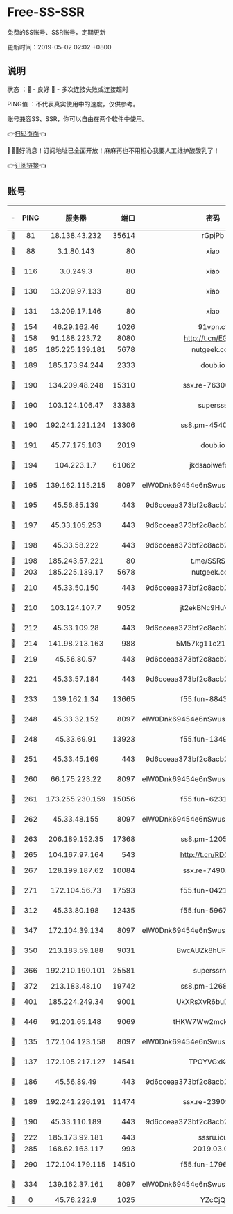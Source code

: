 # Free-SS-SSR

免费的SS账号、SSR账号，定期更新

更新时间：2019-05-02 02:02 +0800

## 说明

状态     ：🙂 - 良好 🙁 - 多次连接失败或连接超时

PING值   ：不代表真实使用中的速度，仅供参考。

账号兼容SS、SSR，你可以自由在两个软件中使用。

👉[扫码页面](https://liesauer.github.io/Free-SS-SSR/)👈

🎉🎉🎉好消息！订阅地址已全面开放！麻麻再也不用担心我要人工维护酸酸乳了！

👉[订阅链接](https://www.liesauer.net/yogurt/subscribe?ACCESS_TOKEN=DAYxR3mMaZAsaqUb)👈

## 账号

|-|PING|服务器|端口|密码|加密方式|区域|
|:----:|:----:|:-----:|-----:|:----:|:----:|:----:|
|🙂|81|18.138.43.232|35614|rGpjPb|rc4-md5|SG|
|🙂|88|3.1.80.143|80|xiao|aes-128-ctr|SG|
|🙂|116|3.0.249.3|80|xiao|aes-128-ctr|SG|
|🙂|130|13.209.97.133|80|xiao|aes-128-ctr|KR|
|🙂|131|13.209.17.146|80|xiao|aes-128-ctr|KR|
|🙂|154|46.29.162.46|1026|91vpn.cf|rc4-md5|RU|
|🙂|158|91.188.223.72|8080|http://t.cn/EGJIyrl|rc4-md5|RU|
|🙂|185|185.225.139.181|5678|nutgeek.com|rc4-md5|US|
|🙂|189|185.173.94.244|2333|doub.io|aes-128-ctr|RU|
|🙂|190|134.209.48.248|15310|ssx.re-76300550|aes-256-cfb|US|
|🙂|190|103.124.106.47|33383|supersss|aes-256-cfb|US|
|🙂|190|192.241.221.124|13306|ss8.pm-45404555|aes-256-cfb|US|
|🙂|191|45.77.175.103|2019|doub.io|aes-128-ctr|SG|
|🙂|194|104.223.1.7|61062|jkdsaoiwefdsa|aes-256-cfb|US|
|🙂|195|139.162.115.215|8097|eIW0Dnk69454e6nSwuspv9DmS201tQ0D|aes-256-cfb|JP|
|🙂|195|45.56.85.139|443|9d6cceaa373bf2c8acb22e60b6a58be6|aes-256-cfb|US|
|🙂|197|45.33.105.253|443|9d6cceaa373bf2c8acb22e60b6a58be6|aes-256-cfb|US|
|🙂|198|45.33.58.222|443|9d6cceaa373bf2c8acb22e60b6a58be6|aes-256-cfb|US|
|🙂|198|185.243.57.221|80|t.me/SSRSUB|rc4-md5|US|
|🙂|203|185.225.139.17|5678|nutgeek.com|rc4-md5|US|
|🙂|210|45.33.50.150|443|9d6cceaa373bf2c8acb22e60b6a58be6|aes-256-cfb|US|
|🙂|210|103.124.107.7|9052|jt2ekBNc9HuVtm2a|aes-256-cfb|US|
|🙂|212|45.33.109.28|443|9d6cceaa373bf2c8acb22e60b6a58be6|aes-256-cfb|US|
|🙂|214|141.98.213.163|988|5M57kg11c214qDmK|chacha20|KR|
|🙂|219|45.56.80.57|443|9d6cceaa373bf2c8acb22e60b6a58be6|aes-256-cfb|US|
|🙂|221|45.33.57.184|443|9d6cceaa373bf2c8acb22e60b6a58be6|aes-256-cfb|US|
|🙂|233|139.162.1.34|13665|f55.fun-88434110|aes-256-cfb|SG|
|🙂|248|45.33.32.152|8097|eIW0Dnk69454e6nSwuspv9DmS201tQ0D|aes-256-cfb|US|
|🙂|248|45.33.69.91|13923|f55.fun-13492902|aes-256-cfb|US|
|🙂|251|45.33.45.169|443|9d6cceaa373bf2c8acb22e60b6a58be6|aes-256-cfb|US|
|🙂|260|66.175.223.22|8097|eIW0Dnk69454e6nSwuspv9DmS201tQ0D|aes-256-cfb|US|
|🙂|261|173.255.230.159|15056|f55.fun-62314262|aes-256-cfb|US|
|🙂|262|45.33.48.155|8097|eIW0Dnk69454e6nSwuspv9DmS201tQ0D|aes-256-cfb|US|
|🙂|263|206.189.152.35|17368|ss8.pm-12059188|aes-256-cfb|SG|
|🙂|265|104.167.97.164|543|http://t.cn/RD0D7sx|rc4-md5|CA|
|🙂|267|128.199.187.62|10084|ssx.re-74901629|aes-256-cfb|SG|
|🙂|271|172.104.56.73|17593|f55.fun-04213887|aes-256-cfb|SG|
|🙂|312|45.33.80.198|12435|f55.fun-59671654|aes-256-cfb|US|
|🙂|347|172.104.39.134|8097|eIW0Dnk69454e6nSwuspv9DmS201tQ0D|aes-256-cfb|SG|
|🙂|350|213.183.59.188|9031|BwcAUZk8hUFAkDGN|aes-256-cfb|NL|
|🙂|366|192.210.190.101|25581|superssrnet|aes-256-cfb|US|
|🙂|372|213.183.48.10|19742|ss8.pm-12687167|rc4-md5|RU|
|🙂|401|185.224.249.34|9001|UkXRsXvR6buDMG2Y|aes-256-cfb|RU|
|🙂|446|91.201.65.148|9069|tHKW7Ww2mck9CHQG|aes-256-cfb|IT|
|🙂|135|172.104.123.158|8097|eIW0Dnk69454e6nSwuspv9DmS201tQ0D|aes-256-cfb|JP|
|🙂|137|172.105.217.127|14541|TPOYVGxKglpi|aes-256-cfb|JP|
|🙂|186|45.56.89.49|443|9d6cceaa373bf2c8acb22e60b6a58be6|aes-256-cfb|US|
|🙂|189|192.241.226.191|11474|ssx.re-23909409|aes-256-cfb|US|
|🙂|190|45.33.110.189|443|9d6cceaa373bf2c8acb22e60b6a58be6|aes-256-cfb|US|
|🙂|222|185.173.92.181|443|sssru.icu|rc4-md5|RU|
|🙂|285|168.62.163.117|993|2019.03.07|rc4-md5|US|
|🙂|290|172.104.179.115|14510|f55.fun-17969152|aes-256-cfb|SG|
|🙂|334|139.162.37.161|8097|eIW0Dnk69454e6nSwuspv9DmS201tQ0D|aes-256-cfb|SG|
|🙁|0|45.76.222.9|1025|YZcCjQ|rc4-md5|JP|
